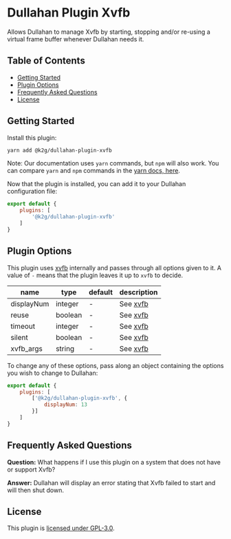 # Dullahan Plugin Xvfb
Allows Dullahan to manage Xvfb by starting, stopping and/or re-using a virtual frame buffer whenever Dullahan needs it.

## Table of Contents
- [Getting Started](#getting-started)
- [Plugin Options](#plugin-options)
- [Frequently Asked Questions](#frequently-asked-questions)
- [License](#license)

## Getting Started
Install this plugin:
```bash
yarn add @k2g/dullahan-plugin-xvfb
```

Note: Our documentation uses `yarn` commands, but `npm` will also work. You can compare `yarn` and `npm` commands in the [yarn docs, here](https://yarnpkg.com/en/docs/migrating-from-npm#toc-cli-commands-comparison).

Now that the plugin is installed, you can add it to your Dullahan configuration file:
```js
export default {
    plugins: [
        '@k2g/dullahan-plugin-xvfb'
    ]
}
```

## Plugin Options
This plugin uses [xvfb](https://yarnpkg.com/en/package/xvfb) internally and passes through all options given to it. A value of `-` means that the plugin leaves it up to `xvfb` to decide.

| name | type | default | description |
| --- | --- | --- | :--- |
| displayNum | integer | - |  See [xvfb](https://yarnpkg.com/en/package/xvfb) |
| reuse | boolean | - | See [xvfb](https://yarnpkg.com/en/package/xvfb) |
| timeout | integer | - | See [xvfb](https://yarnpkg.com/en/package/xvfb) |
| silent | boolean | - | See [xvfb](https://yarnpkg.com/en/package/xvfb) |
| xvfb_args | string | - | See [xvfb](https://yarnpkg.com/en/package/xvfb) |

To change any of these options, pass along an object containing the options you wish to change to Dullahan:
```js
export default {
    plugins: [
        ['@k2g/dullahan-plugin-xvfb', {
            displayNum: 13
        }]
    ]
}
```

## Frequently Asked Questions
**Question:** What happens if I use this plugin on a system that does not have or support Xvfb?

**Answer:** Dullahan will display an error stating that Xvfb failed to start and will then shut down.

## License

This plugin is [licensed under GPL-3.0](./LICENSE).
